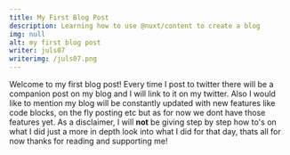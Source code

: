```yaml
---
title: My First Blog Post
description: Learning how to use @nuxt/content to create a blog
img: null
alt: my first blog post
writer: juls07
writerimg: /juls07.png
---
```

Welcome to my first blog post! Every time I post to twitter there will be a companion post on my blog and I will link to it on my twitter. Also I would like to mention my blog will be constantly updated with new features like code blocks, on the fly posting etc but as for now we dont have those features yet. As a disclaimer, I will __not__ be giving step by step how to's on what I did just a more in depth look into what I did for that day, thats all for now thanks for reading and supporting me! 
